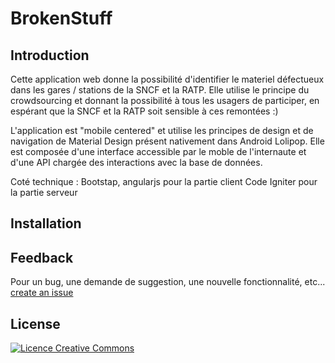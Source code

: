 BrokenStuff
===========

## Introduction
Cette application web donne la possibilité d'identifier le materiel défectueux dans les gares / stations de la SNCF et la RATP.
Elle utilise le principe du crowdsourcing et donnant la possibilité à tous les usagers de participer, en espérant que la SNCF et la RATP soit sensible à ces remontées :)

L'application est "mobile centered" et utilise les principes de design et de navigation de Material Design présent nativement dans Android Lolipop.
Elle est composée d'une interface accessible par le moble de l'internaute et d'une API chargée des interactions avec la base de données.

Coté technique : 
Bootstap, angularjs pour la partie client 
Code Igniter pour la partie serveur

## Installation

## Feedback

Pour un bug, une demande de suggestion, une nouvelle fonctionnalité, etc... [create an issue](https://github.com/lagaisse/BrokenStuff/issues)

## License

<a rel="license" href="http://creativecommons.org/licenses/by-nc-nd/4.0/"><img alt="Licence Creative Commons" style="border-width:0" src="https://i.creativecommons.org/l/by-nc-nd/4.0/80x15.png" /></a>
